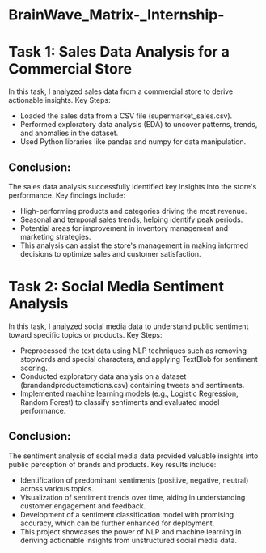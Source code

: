 # BrainWave_Matrix-_Internship-
# Task 1: Sales Data Analysis for a Commercial Store
In this task, I analyzed sales data from a commercial store to derive actionable insights.
Key Steps:

* Loaded the sales data from a CSV file (supermarket_sales.csv).
* Performed exploratory data analysis (EDA) to uncover patterns, trends, and anomalies in the dataset.
* Used Python libraries like pandas and numpy for data manipulation.

## Conclusion:
The sales data analysis successfully identified key insights into the store's performance. Key findings include:

* High-performing products and categories driving the most revenue.
* Seasonal and temporal sales trends, helping identify peak periods.
* Potential areas for improvement in inventory management and marketing strategies.
* This analysis can assist the store's management in making informed decisions to optimize sales and customer satisfaction.

# Task 2: Social Media Sentiment Analysis
In this task, I analyzed social media data to understand public sentiment toward specific topics or products.
Key Steps:

* Preprocessed the text data using NLP techniques such as removing stopwords and special characters, and applying TextBlob for sentiment scoring.
* Conducted exploratory data analysis on a dataset (brandandproductemotions.csv) containing tweets and sentiments.
* Implemented machine learning models (e.g., Logistic Regression, Random Forest) to classify sentiments and evaluated model performance.

## Conclusion:
The sentiment analysis of social media data provided valuable insights into public perception of brands and products. Key results include:

* Identification of predominant sentiments (positive, negative, neutral) across various topics.
* Visualization of sentiment trends over time, aiding in understanding customer engagement and feedback.
* Development of a sentiment classification model with promising accuracy, which can be further enhanced for deployment.
* This project showcases the power of NLP and machine learning in deriving actionable insights from unstructured social media data.
